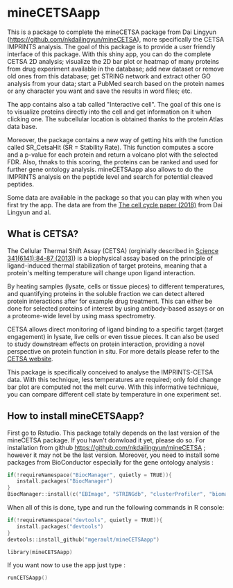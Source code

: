 # mineCETSAapp
This is a package to complete the mineCETSA package from Dai Lingyun (https://github.com/nkdailingyun/mineCETSA), more specifically the CETSA IMPRINTS analysis.
The goal of this package is to provide a user friendly interface of this package. With this shiny app, you can do the complete CETSA 2D analysis; visualize the 2D bar plot or heatmap of many proteins from drug experiment available in the database; add new dataset or remove old ones from this database; get STRING network and extract other GO analysis from your data; start a PubMed search based on the protein names or any character you want and save the results in word files; etc.

The app contains also a tab called "Interactive cell". The goal of this one is to visualize proteins directly into the cell and get information on it when clicking one. The subcellular location is obtained thanks to the protein Atlas data base.

Moreover, the package contains a new way of getting hits with the function called SR_CetsaHit (SR = Stability Rate). This function computes a score and a p-value for each protein and return a volcano plot with the selected FDR. Also, thnaks to this scoring, the proteins can be ranked and used for further gene ontology analysis.
mineCETSAapp also allows to do the IMPRINTS analysis on the peptide level and search for potential cleaved peptides. 

Some data are available in the package so that you can play with when you first try the app. The data are from the [The cell cycle paper (2018)](https://www-sciencedirect-com.proxy.insermbiblio.inist.fr/science/article/pii/S0092867418303970?via%3Dihub) from Dai Lingyun and al.

## What is CETSA?
The Cellular Thermal Shift Assay (CETSA) (orginially described in [Science 341(6141):84-87 (2013)](http://www.sciencemag.org/lookup/doi/10.1126/science.1233606)) is a 
biophysical assay based on the principle of ligand-induced thermal stabilization of target proteins, meaning that a protein's melting temperature will change upon 
ligand interaction.
 
By heating samples (lysate, cells or tissue pieces) to different temperatures, and quantifying proteins in the soluble fraction we can detect altered protein interactions 
after for example drug treatment. This can either be done for selected proteins of interest by using antibody-based assays or on a proteome-wide level by using 
mass spectrometry.  

CETSA allows direct monitoring of ligand binding to a specific target (target engagement) in lysate, live cells or even tissue pieces. 
It can also be used to study downstream effects on protein interaction, providing a novel perspective on protein function in situ. For more details 
please refer to the [CETSA website](https://www.cetsa.org/about). 

This package is specifically conceived to analyse the IMPRINTS-CETSA data. With this technique, less temperatures are required; only fold change bar plot are computed not the melt curve. With this informative technique, you can compare different cell state by temperature in one experiment set.
 

## How to install mineCETSAapp?  
First go to Rstudio. This package totally depends on the last version of the mineCETSA package. If you havn't donwload it yet, please do so.
For installation from github https://github.com/nkdailingyun/mineCETSA ; however it may not be the last version.
Moreover, you need to install some packages from BioConductor especially for the gene ontology analysis :

```c
if(!requireNamespace("BiocManager", quietly = TRUE)){
   install.packages("BiocManager") 
}
BiocManager::install(c("EBImage", "STRINGdb", "clusterProfiler", "biomaRt", "enrichplot", "multtest"))
```

When all of this is done, type and run the following commands in R console:

```c
if(!requireNamespace("devtools", quietly = TRUE)){
   install.packages("devtools")
} 
devtools::install_github("mgerault/mineCETSAapp")

library(mineCETSAapp)
```

If you want now to use the app just type :

```c
runCETSAapp()
```
 
 
 
 
 
 
 
 
 
 
 
 
 
 
 
 
